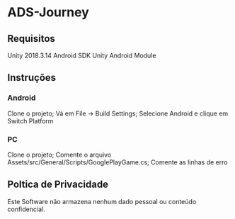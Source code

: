 # ADS-Journey

## Requisitos

Unity 2018.3.14
Android SDK
Unity Android Module

## Instruções

### Android
Clone o projeto;
Vá em File -> Build Settings;
Selecione Android e clique em Switch Platform

### PC
Clone o projeto;
Comente o arquivo Assets/src/General/Scripts/GooglePlayGame.cs;
Comente as linhas de erro

## Poltica de Privacidade

Este Software não armazena nenhum dado pessoal ou conteúdo confidencial.
